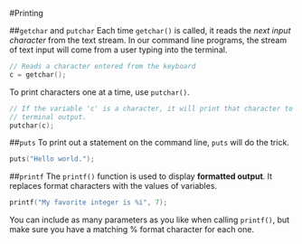 #Printing

##`getchar` and `putchar`
Each time `getchar()` is called, it reads the *next input character* from the
text stream. In our command line programs, the stream of text input will come
from a user typing into the terminal.
```c
// Reads a character entered from the keyboard
c = getchar();
```

To print characters one at a time, use `putchar()`.
```c
// If the variable 'c' is a character, it will print that character to the
// terminal output.
putchar(c);
```

##`puts`
To print out a statement on the command line, `puts` will do the trick.
```c
puts("Hello world.");
```

##`printf`
The `printf()` function is used to display **formatted output**. It replaces
format characters with the values of variables.
```c
printf("My favorite integer is %i", 7);
```
You can include as many parameters as you like when calling `printf()`,
but make sure you have a matching % format character for each one.
